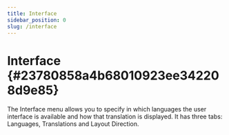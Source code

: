 ```yaml
---
title: Interface
sidebar_position: 0
slug: /interface
---
```


# Interface {#23780858a4b68010923ee342208d9e85}

The Interface menu allows you to specify in which languages the user interface is available and how that translation is displayed. It has three tabs: Languages, Translations and Layout Direction.

